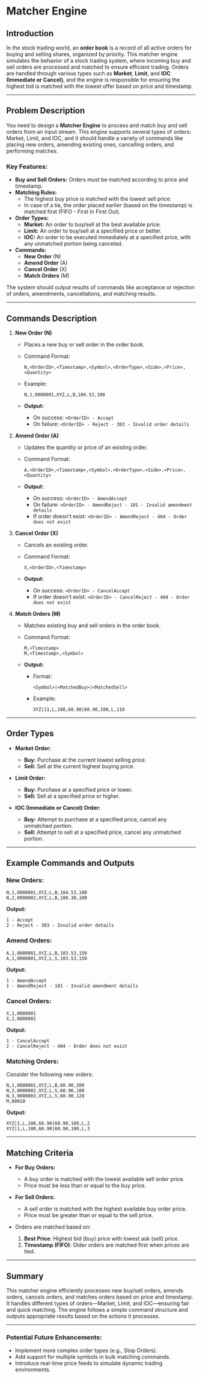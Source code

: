 # Matcher Engine

## Introduction

In the stock trading world, an **order book** is a record of all active orders for buying and selling shares, organized by priority. This matcher engine simulates the behavior of a stock trading system, where incoming buy and sell orders are processed and matched to ensure efficient trading. Orders are handled through various types such as **Market**, **Limit**, and **IOC (Immediate or Cancel)**, and the engine is responsible for ensuring the highest bid is matched with the lowest offer based on price and timestamp.

---

## Problem Description

You need to design a **Matcher Engine** to process and match buy and sell orders from an input stream. This engine supports several types of orders: Market, Limit, and IOC, and it should handle a variety of commands like placing new orders, amending existing ones, cancelling orders, and performing matches.

### Key Features:
- **Buy and Sell Orders:** Orders must be matched according to price and timestamp.
- **Matching Rules:**
  - The highest buy price is matched with the lowest sell price.
  - In case of a tie, the order placed earlier (based on the timestamp) is matched first (FIFO - First In First Out).
- **Order Types:**
  - **Market:** An order to buy/sell at the best available price.
  - **Limit:** An order to buy/sell at a specified price or better.
  - **IOC:** An order to be executed immediately at a specified price, with any unmatched portion being canceled.
- **Commands:**
  - **New Order** (N)
  - **Amend Order** (A)
  - **Cancel Order** (X)
  - **Match Orders** (M)
  
The system should output results of commands like acceptance or rejection of orders, amendments, cancellations, and matching results.

---

## Commands Description

1. **New Order (N)**
   - Places a new buy or sell order in the order book.
   - Command Format:
     ```
     N,<OrderID>,<Timestamp>,<Symbol>,<OrderType>,<Side>,<Price>,<Quantity>
     ```
   - Example:
     ```
     N,1,0000001,XYZ,L,B,104.53,100
     ```

   - **Output:**
     - On success: `<OrderID> - Accept`
     - On failure: `<OrderID> - Reject - 303 - Invalid order details`

2. **Amend Order (A)**
   - Updates the quantity or price of an existing order.
   - Command Format:
     ```
     A,<OrderID>,<Timestamp>,<Symbol>,<OrderType>,<Side>,<Price>,<Quantity>
     ```

   - **Output:**
     - On success: `<OrderID> - AmendAccept`
     - On failure: `<OrderID> - AmendReject - 101 - Invalid amendment details`
     - If order doesn't exist: `<OrderID> - AmendReject - 404 - Order does not exist`

3. **Cancel Order (X)**
   - Cancels an existing order.
   - Command Format:
     ```
     X,<OrderID>,<Timestamp>
     ```

   - **Output:**
     - On success: `<OrderID> - CancelAccept`
     - If order doesn't exist: `<OrderID> - CancelReject - 404 - Order does not exist`

4. **Match Orders (M)**
   - Matches existing buy and sell orders in the order book.
   - Command Format:
     ```
     M,<Timestamp>
     M,<Timestamp>,<Symbol>
     ```

   - **Output:**
     - Format:
       ```
       <Symbol>|<MatchedBuy>|<MatchedSell>
       ```
     - Example:
       ```
       XYZ|11,L,100,60.90|60.90,100,L,110
       ```

---

## Order Types

- **Market Order:**  
  - **Buy:** Purchase at the current lowest selling price.
  - **Sell:** Sell at the current highest buying price.

- **Limit Order:**  
  - **Buy:** Purchase at a specified price or lower.
  - **Sell:** Sell at a specified price or higher.

- **IOC (Immediate or Cancel) Order:**  
  - **Buy:** Attempt to purchase at a specified price, cancel any unmatched portion.
  - **Sell:** Attempt to sell at a specified price, cancel any unmatched portion.

---

## Example Commands and Outputs

### New Orders:

```
N,1,0000001,XYZ,L,B,104.53,100  
N,2,0000002,XYZ,L,B,100.30,100  
```
**Output:**

```
1 - Accept  
2 - Reject - 303 - Invalid order details
```

### Amend Orders:

```
A,1,0000001,XYZ,L,B,103.53,150
A,1,0000001,XYZ,L,S,103.53,150
```
**Output:**

```
1 - AmendAccept  
1 - AmendReject - 101 - Invalid amendment details
```

### Cancel Orders:

```
X,1,0000001
X,2,0000002
```
**Output:**

```
1 - CancelAccept  
2 - CancelReject - 404 - Order does not exist
```

### Matching Orders:

Consider the following new orders:

```
N,1,0000001,XYZ,L,B,60.90,200  
N,2,0000002,XYZ,L,S,60.90,100
N,3,0000003,XYZ,L,S,60.90,120
M,00010
```

**Output:**

```
XYZ|1,L,100,60.90|60.90,100,L,2
XYZ|1,L,100,60.90|60.90,100,L,3
```

---

## Matching Criteria

- **For Buy Orders:**
  - A buy order is matched with the lowest available sell order price.
  - Price must be less than or equal to the buy price.
  
- **For Sell Orders:**
  - A sell order is matched with the highest available buy order price.
  - Price must be greater than or equal to the sell price.
  
- Orders are matched based on:
  1. **Best Price**: Highest bid (buy) price with lowest ask (sell) price.
  2. **Timestamp (FIFO)**: Older orders are matched first when prices are tied.

---

## Summary

This matcher engine efficiently processes new buy/sell orders, amends orders, cancels orders, and matches orders based on price and timestamp. It handles different types of orders—Market, Limit, and IOC—ensuring fair and quick matching. The engine follows a simple command structure and outputs appropriate results based on the actions it processes.

---

### Potential Future Enhancements:
- Implement more complex order types (e.g., Stop Orders).
- Add support for multiple symbols in bulk matching commands.
- Introduce real-time price feeds to simulate dynamic trading environments.